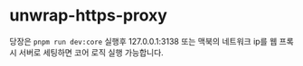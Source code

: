 # unwrap-https-proxy

당장은 `pnpm run dev:core` 실행후 127.0.0.1:3138 또는 맥북의 네트워크 ip를 웹 프록시 서버로 세팅하면 코어 로직 실행 가능합니다.

